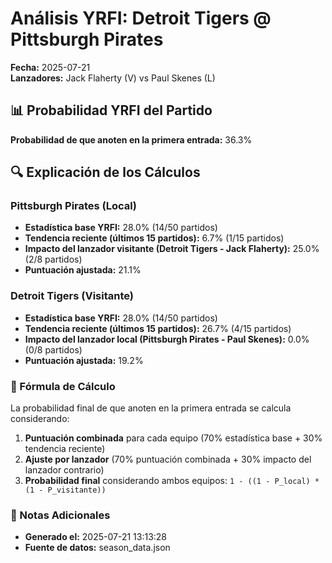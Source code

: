 # Análisis YRFI: Detroit Tigers @ Pittsburgh Pirates

**Fecha:** 2025-07-21  
**Lanzadores:** Jack Flaherty (V) vs Paul Skenes (L)

## 📊 Probabilidad YRFI del Partido

**Probabilidad de que anoten en la primera entrada:** 36.3%

## 🔍 Explicación de los Cálculos

### Pittsburgh Pirates (Local)
- **Estadística base YRFI:** 28.0% (14/50 partidos)
- **Tendencia reciente (últimos 15 partidos):** 6.7% (1/15 partidos)
- **Impacto del lanzador visitante (Detroit Tigers - Jack Flaherty):** 25.0% (2/8 partidos)
- **Puntuación ajustada:** 21.1%

### Detroit Tigers (Visitante)
- **Estadística base YRFI:** 28.0% (14/50 partidos)
- **Tendencia reciente (últimos 15 partidos):** 26.7% (4/15 partidos)
- **Impacto del lanzador local (Pittsburgh Pirates - Paul Skenes):** 0.0% (0/8 partidos)
- **Puntuación ajustada:** 19.2%

### 📝 Fórmula de Cálculo

La probabilidad final de que anoten en la primera entrada se calcula considerando:
1. **Puntuación combinada** para cada equipo (70% estadística base + 30% tendencia reciente)
2. **Ajuste por lanzador** (70% puntuación combinada + 30% impacto del lanzador contrario)
3. **Probabilidad final** considerando ambos equipos: `1 - ((1 - P_local) * (1 - P_visitante))`

### 📌 Notas Adicionales

- **Generado el:** 2025-07-21 13:13:28
- **Fuente de datos:** season_data.json
